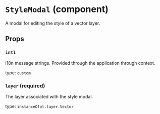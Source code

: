 `StyleModal` (component)
========================

A modal for editing the style of a vector layer.

Props
-----

### `intl`

i18n message strings. Provided through the application through context.

type: `custom`


### `layer` (required)

The layer associated with the style modal.

type: `instanceOfol.layer.Vector`

